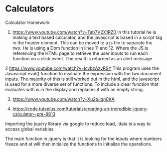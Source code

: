 # Calculators
Calculator Homework

1.	https://www.youtube.com/watch?v=Tab7V2X1RZ0 
In this tutorial he is making a text based calculator, and the javascript is based in a script tag in the header element.  This can be moved to a js file to separate the two.   He is using a Dom function in lines 11 and 12.  Where the JS is referencing the HTML page to retrieve the user inputs to run each function on a click event.  The result is returned as an alert message.

2  https://www.youtube.com/watch?v=lcvbzAzvRSY 
This program uses the Javascript eval() function to evaluate the expression with the two document inputs.  The majority of this is still worked out in the html, and the javascript is used for a more diverse set of functions.  To include a clear function that evaluates with is in the display and replaces it with an empty string.

3.	https://www.youtube.com/watch?v=Xu2tulgn0KA 




4. https://code.tutsplus.com/tutorials/creating-an-incredible-jquery-calculator--pre-8813 


Importing the jquery library via google to  reduce load, 
.data is a way to access global variables

The main function in jquery is that it is looking for the inputs where numbers freeze and  at will then initialize the functions to initialize the operations.  
